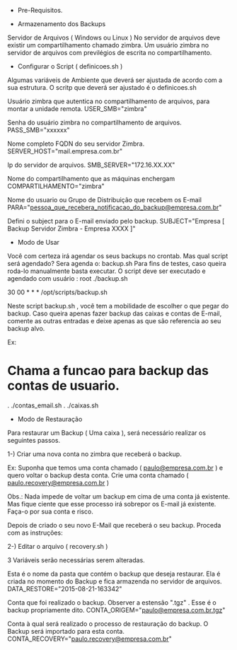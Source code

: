 - Pre-Requisitos.

* Armazenamento dos Backups 

Servidor de Arquivos ( Windows ou Linux )
No servidor de arquivos deve existir um compartilhamento chamado zimbra. 
Um usuário zimbra no servidor de arquivos com previlégios de escrita no compartilhamento.

* Configurar o Script ( definicoes.sh )

Algumas variáveis de Ambiente que deverá ser ajustada de acordo com a sua estrutura.
O scritp que deverá ser ajustado é o definicoes.sh

Usuário zimbra que autentica no compartilhamento de arquivos, para montar a unidade remota.
USER_SMB="zimbra"

Senha do usuário zimbra no compartilhamento de arquivos.
PASS_SMB="xxxxxx"

Nome completo FQDN do seu servidor Zimbra.
SERVER_HOST="mail.empresa.com.br"

Ip do servidor de arquivos.
SMB_SERVER="172.16.XX.XX"

Nome do compartilhamento que as máquinas enchergam
COMPARTILHAMENTO="zimbra"

Nome do usuario ou Grupo de Distribuição que recebem os E-mail 
PARA="pessoa_que_recebera_notificacao_do_backup@empresa.com.br"

Defini o subject para o E-mail enviado pelo backup.
SUBJECT="Empresa [ Backup Servidor Zimbra - Empresa XXXX ]"

* Modo de Usar

Você com certeza irá agendar os seus backups no crontab. Mas qual script será agendado?
Sera agenda o: backup.sh
Para fins de testes, caso queira roda-lo manualmente basta executar.
O script deve ser executado e agendado com usuário : root
./backup.sh

30 00 *	* * /opt/scripts/backup.sh

Neste script backup.sh , você tem a mobilidade de escolher o que pegar do backup. Caso queira apenas
fazer backup das caixas e contas de E-mail, comente as outras entradas e deixe apenas as que são referencia
ao seu backup alvo.

Ex:
# Chama a funcao para backup das contas de usuario.
. ./contas_email.sh
. ./caixas.sh

* Modo de Restauração

Para restaurar um Backup ( Uma caixa ), será necessário realizar os seguintes passos.

1-) Criar uma nova conta no zimbra que receberá o backup.

Ex: 
Suponha que temos uma conta chamado ( paulo@empresa.com.br ) e quero voltar o backup desta conta.
Crie uma conta chamado ( paulo.recovery@empresa.com.br )

Obs.: Nada impede de voltar um backup em cima de uma conta já existente. Mas fique ciente que esse 
processo irá sobrepor os E-mail já existente. Faça-o por sua conta e risco.

Depois de criado o seu novo E-Mail que receberá o seu backup. Proceda com as instruções:

2-) Editar o arquivo ( recovery.sh )

3 Variáveis serão necessárias serem alteradas.

Esta é o nome da pasta que contém o backup que deseja restaurar. Ela é criada no momento do Backup e fica armazenda no servidor de arquivos.
DATA_RESTORE="2015-08-21-163342"

Conta que foi realizado o backup. Observer a estensão ".tgz" . Esse é o backup propriamente dito.
CONTA_ORIGEM="paulo@empresa.com.br.tgz"

Conta à qual será realizado o processo de restauração do backup. O Backup será importado para esta conta.
CONTA_RECOVERY="paulo.recovery@empresa.com.br"


